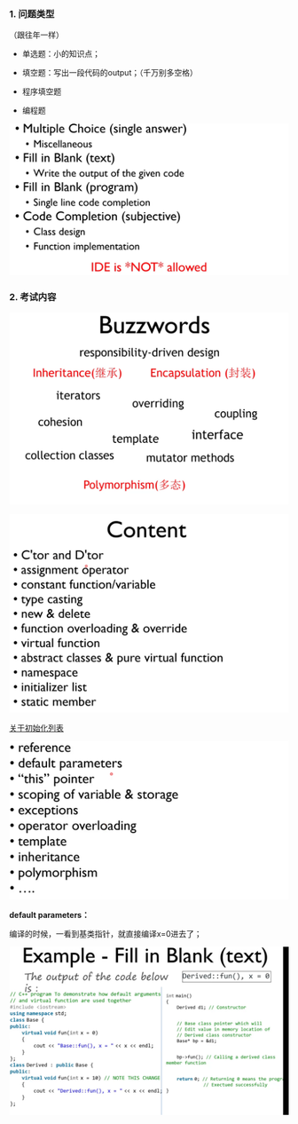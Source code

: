 ### 1. 问题类型

（跟往年一样）

- 单选题：小的知识点；

- 填空题：写出一段代码的output；（千万别多空格）
- 程序填空题
- 编程题

![image-20221230123910457](../../img/test/202212301239481.png)

### 2. 考试内容

![image-20221230124144058](../../img/test/202212301241084.png)

![image-20221230124220911](../../img/test/202212301242932.png)

[关于初始化列表](https://blog.csdn.net/Nire_Yeyu/article/details/102520602)

![image-20221230130518775](../../img/test/202212301305840.png)

**default parameters：**

编译的时候，一看到基类指针，就直接编译x=0进去了；

![image-20221230131508128](../../img/test/202212301315171.png)


